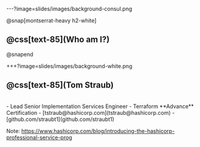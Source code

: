 ---?image=slides/images/background-consul.png

@snap[montserrat-heavy h2-white]
## @css[text-85](Who am I?)
@snapend

+++?image=slides/images/background-white.png

## @css[text-85](Tom Straub)
<br>
- Lead Senior Implementation Services Engineer
- Terraform **Advance** Certification
- [tstraub@hashicorp.com](tstraub@hashicorp.com)
- [github.com/straubt1](github.com/straubt1)

Note:
<https://www.hashicorp.com/blog/introducing-the-hashicorp-professional-service-prog>
